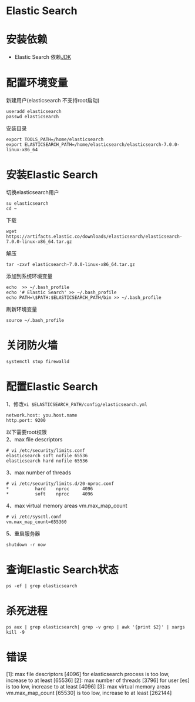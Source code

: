 # Elastic Search

#  安装依赖 

+ Elastic Search 依赖[JDK](https://www.oracle.com/technetwork/java/javase/downloads/index.html)

# 配置环境变量

新建用户(elasticsearch 不支持root启动)
```
useradd elasticsearch
passwd elasticsearch
```

安装目录 
```
export TOOLS_PATH=/home/elasticsearch
export ELASTICSEARCH_PATH=/home/elasticsearch/elasticsearch-7.0.0-linux-x86_64
```

# 安装Elastic Search

切换elasticsearch用户
```
su elasticsearch
cd ~
```

下载 
```
wget https://artifacts.elastic.co/downloads/elasticsearch/elasticsearch-7.0.0-linux-x86_64.tar.gz
```
解压 
```
tar -zxvf elasticsearch-7.0.0-linux-x86_64.tar.gz
```
添加到系统环境变量 
```
echo  >> ~/.bash_profile
echo '# Elastic Search' >> ~/.bash_profile
echo PATH=\$PATH:$ELASTICSEARCH_PATH/bin >> ~/.bash_profile
```
刷新环境变量 
```
source ~/.bash_profile
```

# 关闭防火墙
```
systemctl stop firewalld
```

# 配置Elastic Search

1、修改`vi $ELASTICSEARCH_PATH/config/elasticsearch.yml`
```
network.host: you.host.name
http.port: 9200
```

以下需要root权限 <br />
2、max file descriptors
```
# vi /etc/security/limits.conf
elasticsearch soft nofile 65536
elasticsearch hard nofile 65536
```

3、max number of threads
```
# vi /etc/security/limits.d/20-nproc.conf
*          hard    nproc     4096
*          soft    nproc     4096
```

4、max virtual memory areas vm.max_map_count
```
# vi /etc/sysctl.conf 
vm.max_map_count=655360
```

5、重启服务器
```
shutdown -r now
```

# 查询Elastic Search状态
```
ps -ef | grep elasticsearch
```

# 杀死进程
```
ps aux | grep elasticsearch| grep -v grep | awk '{print $2}' | xargs kill -9
```

# 错误
[1]: max file descriptors [4096] for elasticsearch process is too low, increase to at least [65536]
[2]: max number of threads [3796] for user [es] is too low, increase to at least [4096]
[3]: max virtual memory areas vm.max_map_count [65530] is too low, increase to at least [262144]
